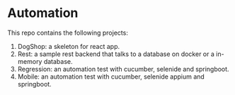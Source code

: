 # Automation
This repo contains the following projects:
1. DogShop: a skeleton for react app.
2. Rest: a sample rest backend that talks to a database on docker or a in-memory database.
3. Regression: an automation test with cucumber, selenide and springboot.
4. Mobile: an automation test with cucumber, selenide appium and springboot.
